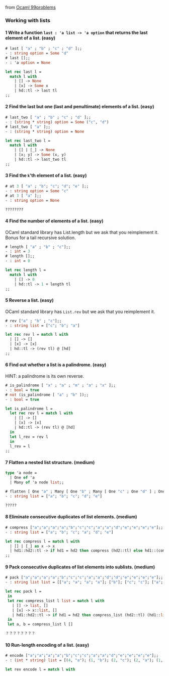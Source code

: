 from [Ocaml 99problems](http://ocaml.org/learn/tutorials/99problems.html)

### Working with lists

#### 1 Write a function `last : 'a list -> 'a option` that returns the last element of a list. (easy)
```ocaml
# last [ "a" ; "b" ; "c" ; "d" ];;
- : string option = Some "d"
# last [];;
- : 'a option = None
```
```ocaml
let rec last l =
  match l with
    | [] -> None
    | [x] -> Some x
    | hd::tl -> last tl
;;
```

#### 2 Find the last but one (last and penultimate) elements of a list. (easy)
```ocaml
# last_two [ "a" ; "b" ; "c" ; "d" ];;
- : (string * string) option = Some ("c", "d")
# last_two [ "a" ];;
- : (string * string) option = None
```
```ocaml
let rec last_two l =
  match l with
    | [] | [_] -> None
    | [x; y] -> Some (x, y)
    | hd::tl -> last_two tl
;;
```

#### 3 Find the `k`'th element of a list. (easy)
```ocaml
# at 3 [ "a" ; "b"; "c"; "d"; "e" ];;
- : string option = Some "c"
# at 3 [ "a" ];;
- : string option = None
```
```ocaml
????????
```

#### 4 Find the number of elements of a list. (easy)
OCaml standard library has List.length but we ask that you reimplement it. Bonus for a tail recursive solution.
```ocaml
# length [ "a" ; "b" ; "c"];;
- : int = 3
# length [];;
- : int = 0
```
```ocaml
let rec length l =
  match l with
    | [] -> 0
    | hd::tl -> 1 + length tl
;;
```

#### 5 Reverse a list. (easy)
OCaml standard library has `List.rev` but we ask that you reimplement it.
```ocaml
# rev ["a" ; "b" ; "c"];;
- : string list = ["c"; "b"; "a"]
```
```ocaml
let rec rev l = match l with
  | [] -> []
  | [x] -> [x]
  | hd::tl -> (rev tl) @ [hd]
;;
```

#### 6 Find out whether a list is a palindrome. (easy)
HINT: a palindrome is its own reverse.
```ocaml
# is_palindrome [ "x" ; "a" ; "m" ; "a" ; "x" ];;
- : bool = true
# not (is_palindrome [ "a" ; "b" ]);;
- : bool = true
```
```ocaml
let is_palindrome l =
  let rec rev l = match l with
    | [] -> []
    | [x] -> [x]
    | hd::tl -> (rev tl) @ [hd]
  in
  let l_rev = rev l
  in
  l_rev = l
;;
```

#### 7 Flatten a nested list structure. (medium)
```ocaml
type 'a node =
  | One of 'a
  | Many of 'a node list;;
```
```ocaml
# flatten [ One "a" ; Many [ One "b" ; Many [ One "c" ; One "d" ] ; One "e" ] ];;
- : string list = ["a"; "b"; "c"; "d"; "e"]
```
```ocaml
?????
```

#### 8 Eliminate consecutive duplicates of list elements. (medium)
```ocaml
# compress ["a";"a";"a";"a";"b";"c";"c";"a";"a";"d";"e";"e";"e";"e"];;
- : string list = ["a"; "b"; "c"; "a"; "d"; "e"]
```
```ocaml
let rec compress l = match l with
  | [] | [_] as x -> x
  | hd1::hd2::tl -> if hd1 = hd2 then compress (hd2::tl) else hd1::(compress (hd2::tl))
;;
```

#### 9 Pack consecutive duplicates of list elements into sublists. (medium)
```ocaml
# pack ["a";"a";"a";"a";"b";"c";"c";"a";"a";"d";"d";"e";"e";"e";"e"];;
- : string list list = [["a"; "a"; "a"; "a"]; ["b"]; ["c"; "c"]; ["a"; "a"]; ["d"; "d"]; ["e"; "e"; "e"; "e"]]
 ```
 ```ocaml
let rec pack l =
  in
  let rec compress_list l list = match l with
    | [] -> list, []
    | [x] -> x::list, []
    | hd1::hd2::tl -> if hd1 = hd2 then compress_list (hd2::tl) (hd1::list) else (hd1::list), (hd2::tl);;
  in
  let a, b = compress_list l []

？？？？？？？？
```

#### 10 Run-length encoding of a list. (easy)
```ocaml
# encode ["a";"a";"a";"a";"b";"c";"c";"a";"a";"d";"e";"e";"e";"e"];;
- : (int * string) list = [(4, "a"); (1, "b"); (2, "c"); (2, "a"); (1, "d"); (4, "e")]
```
```ocaml
let rev encode l = match l with

```
